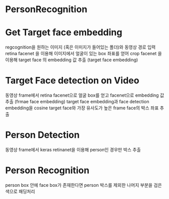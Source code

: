 # PersonRecognition

# Get Target face embedding
regcognition을 원하는 이미지 (혹은 이미지가 들어있는 폴더)와 동영상 경로 입력
retina facenet 을 이용해 이미지에서 얼굴이 있는 box 좌표를 얻어 crop
facenet 을 이용해 target face 의 embedding 값 추출 (target face embedding)

# Target Face detection on Video
동영상 frame에서 retina facenet으로 얼굴 box를 얻고 facenet으로 embedding 값 추출 (frmae face embedding)
target face embedding과 face detection embedding을 cosine
target face와 가장 유사도가 높은 frame face의 박스 좌표 추출

# Person Detection
동영상 frame에서 keras retinanet을 이용해 person인 경우만 박스 추출

# Person Recognition
person box 안에 face box가 존재한다면 person 박스를 제외한 나머지 부분을 검은색으로 패딩처리
